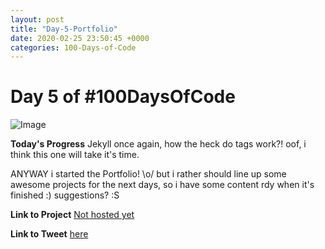 ```yaml
---
layout: post
title: "Day-5-Portfolio"
date: 2020-02-25 23:50:45 +0000
categories: 100-Days-of-Code
---
```


# Day 5 of #100DaysOfCode
![Image](https://tobiasrauer.de/images/100dof/Portfolio_Project_01.png)
<br/>

**Today's Progress**
Jekyll once again, how the heck do tags work?! oof, i think this one will take it's time. 

ANYWAY i started the Portfolio! \o/ but i rather should line up some awesome projects for the next days, so i have some content rdy when it's finished :) suggestions? :S 
<br/>

**Link to Project**
[Not hosted yet](#)
<br/>

**Link to Tweet**
[here](#)

